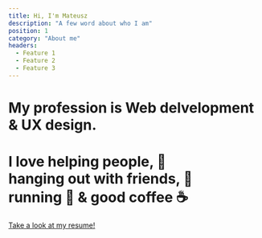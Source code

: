 ```yaml
---
title: Hi, I'm Mateusz
description: "A few word about who I am"
position: 1
category: "About me"
headers:
  - Feature 1
  - Feature 2
  - Feature 3
---
```


<h1>My profession is Web delvelopment & UX design.</h1>
<h1>I love helping people, 🤝<br>hanging out with friends, 👋<br>running 🏃 & good coffee ☕</h1>
<app-color-switcher class="inline-flex ml-2"></app-color-switcher>

<a href="/portfolio/resume.pdf" target="_blank">Take a look at my resume!</a>
